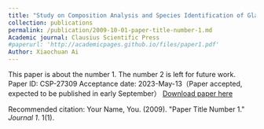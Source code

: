 ```yaml
---
title: "Study on Composition Analysis and Species Identification of Glass Relics Based on the Multiple Linear Regression Model"
collection: publications
permalink: /publication/2009-10-01-paper-title-number-1.md
Academic journal: Clausius Scientific Press
#paperurl: 'http://academicpages.github.io/files/paper1.pdf'
Author: Xiaochuan Ai
---
```

This paper is about the number 1. The number 2 is left for future work.
Paper ID: CSP-27309
Acceptance date: 2023-May-13（Paper accepted, expected to be published in early September）
[Download paper here](assets/CSP.pdf)

Recommended citation: Your Name, You. (2009). "Paper Title Number 1." <i>Journal 1</i>. 1(1).
